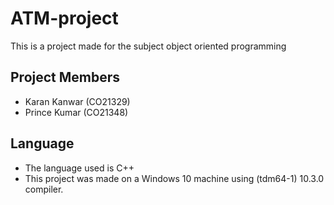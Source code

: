 # ATM-project
This is a project made for the subject object oriented programming

## Project Members
* Karan Kanwar (CO21329)
* Prince Kumar (CO21348)

## Language
* The language used is C++
* This project was made on a Windows 10 machine using (tdm64-1) 10.3.0 compiler.
